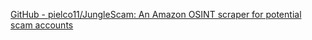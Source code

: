 
[GitHub - pielco11/JungleScam: An Amazon OSINT scraper for potential scam accounts](https://github.com/pielco11/JungleScam)
